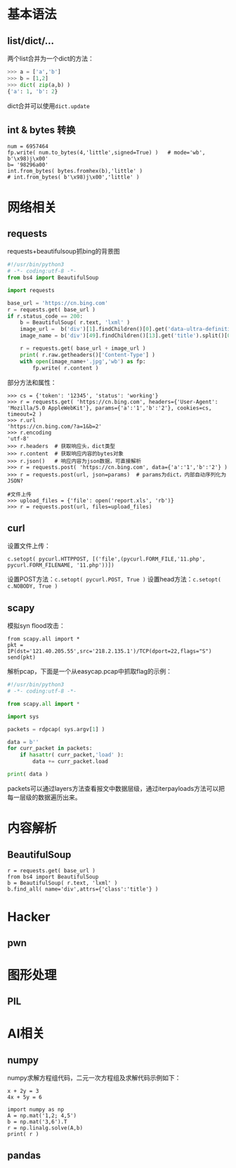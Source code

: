 # 基本语法
## list/dict/...
两个list合并为一个dict的方法：
```python
>>> a = ['a','b']
>>> b = [1,2]
>>> dict( zip(a,b) )
{'a': 1, 'b': 2}
```
dict合并可以使用`dict.update`

## int & bytes 转换
```
num = 6957464
fp.write( num.to_bytes(4,'little',signed=True) )   # mode='wb', b'\x98)j\x00'
b= '98296a00'
int.from_bytes( bytes.fromhex(b),'little' )
# int.from_bytes( b'\x98)j\x00','little' )
```

# 网络相关
## requests
requests+beautifulsoup抓bing的背景图
```python
#!/usr/bin/python3
# -*- coding:utf-8 -*-
from bs4 import BeautifulSoup

import requests

base_url = 'https://cn.bing.com'
r = requests.get( base_url )
if r.status_code == 200:
	b = BeautifulSoup( r.text, 'lxml' )
	image_url =  b('div')[1].findChildren()[0].get('data-ultra-definition-src')
	image_name = b('div')[49].findChildren()[13].get('title').split()[0]

	r = requests.get( base_url + image_url )
	print( r.raw.getheaders()['Content-Type'] )
	with open(image_name+'.jpg','wb') as fp:
		fp.write( r.content )
```
部分方法和属性：
```
>>> cs = {'token': '12345', 'status': 'working'}
>>> r = requests.get( 'https://cn.bing.com', headers={'User-Agent': 'Mozilla/5.0 AppleWebKit'}, params={'a':'1','b':'2'}, cookies=cs, timeout=2 )
>>> r.url
'https://cn.bing.com/?a=1&b=2'
>>> r.encoding
'utf-8'
>>> r.headers  # 获取响应头，dict类型
>>> r.content  # 获取响应内容的bytes对象
>>> r.json()   # 响应内容为json数据，可直接解析
>>> r = requests.post( 'https://cn.bing.com', data={'a':'1','b':'2'} )
>>> r = requests.post(url, json=params)  # params为dict，内部自动序列化为JSON?

#文件上传
>>> upload_files = {'file': open('report.xls', 'rb')}
>>> r = requests.post(url, files=upload_files)
```

## curl
设置文件上传：
```
c.setopt( pycurl.HTTPPOST, [('file',(pycurl.FORM_FILE,'11.php', pycurl.FORM_FILENAME, '11.php'))])
```
设置POST方法：`c.setopt( pycurl.POST, True )`
设置head方法：`c.setopt( c.NOBODY, True )`

## scapy
模拟syn flood攻击：
```
from scapy.all import *
pkt = IP(dst='121.40.205.55',src='218.2.135.1')/TCP(dport=22,flags="S")
send(pkt)
```
解析pcap，下面是一个从easycap.pcap中抓取flag的示例：
```python
#!/usr/bin/python3
# -*- coding:utf-8 -*-

from scapy.all import *

import sys

packets = rdpcap( sys.argv[1] )

data = b''
for curr_packet in packets:
	if hasattr( curr_packet,'load' ):
		data += curr_packet.load

print( data )
```
packets可以通过layers方法查看报文中数据层级，通过iterpayloads方法可以把每一层级的数据遍历出来。

# 内容解析
## BeautifulSoup
```
r = requests.get( base_url )
from bs4 import BeautifulSoup
b = BeautifulSoup( r.text, 'lxml' )
b.find_all( name='div',attrs={'class':'title'} )
```

# Hacker
## pwn

# 图形处理
## PIL

# AI相关

## numpy
numpy求解方程组代码，二元一次方程组及求解代码示例如下：
```
x + 2y = 3
4x + 5y = 6

import numpy as np
A = np.mat('1,2; 4,5')
b = np.mat('3,6').T
r = np.linalg.solve(A,b)
print( r )
```

## pandas
